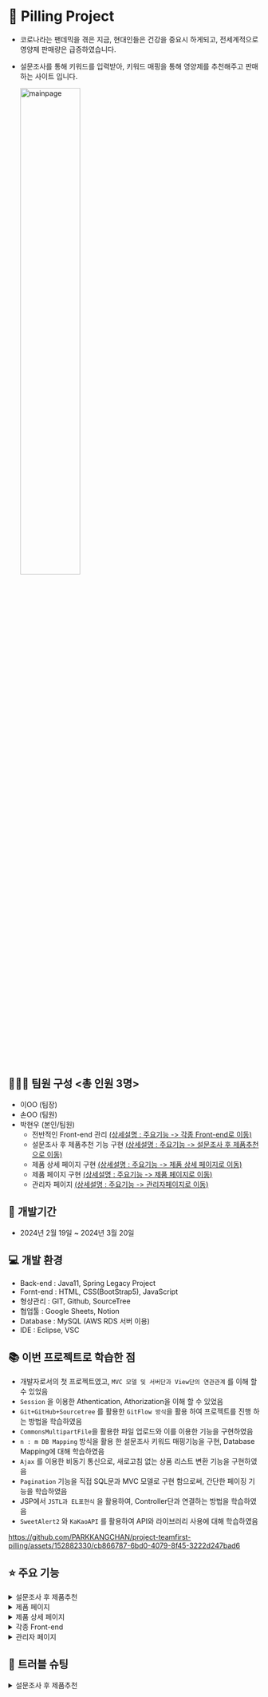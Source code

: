 # 💊 Pilling Project

-  코로나라는 팬데믹을 겪은 지금, 현대인들은 건강을 중요시 하게되고, 전세계적으로 영양제 판매량은 급증하였습니다.
-  설문조사를 통해 키워드를 입력받아, 키워드 매핑을 통해 영양제를 추천해주고 판매하는 사이트 입니다.

   <img src="https://github.com/PARKKANGCHAN/project-teamfirst-pilling/assets/152882330/ed22569b-7e8f-4d12-a63c-482a5f76aede" alt="mainpage" width="50%">

## 🧑‍🤝‍🧑 팀원 구성 <총 인원 3명>

-  이OO (팀장)
-  손OO (팀원)
-  박현우 (본인/팀원)
   -  전반적인 Front-end 관리 [(상세설명 : 주요기능 -> 각종 Front-end로 이동)](#⭐-주요-기능)
   -  설문조사 후 제품추천 기능 구현 [(상세설명 : 주요기능 -> 설문조사 후 제품추천 으로 이동)](#⭐-주요-기능)
   -  제품 상세 페이지 구현 [(상세설명 : 주요기능 -> 제품 상세 페이지로 이동)](#⭐-주요-기능)
   -  제품 페이지 구현 [(상세설명 : 주요기능 -> 제품 페이지로 이동)](#⭐-주요-기능)
   -  관리자 페이지 [(상세설명 : 주요기능 -> 관리자페이지로 이동)](#⭐-주요-기능)

## 📅 개발기간

-  2024년 2월 19일 ~ 2024년 3월 20일

## 💻 개발 환경

-  Back-end : Java11, Spring Legacy Project
-  Fornt-end : HTML, CSS(BootStrap5), JavaScript
-  형상관리 : GIT, Github, SourceTree
-  협업툴 : Google Sheets, Notion
-  Database : MySQL (AWS RDS 서버 이용)
-  IDE : Eclipse, VSC

## 📚 이번 프로젝트로 학습한 점

-  개발자로서의 첫 프로젝트였고, `MVC 모델 및 서버단과 View단의 연관관계` 를 이해 할 수 있었음
-  `Session` 을 이용한 Athentication, Athorization을 이해 할 수 있었음
-  `Git+GitHub+Sourcetree` 를 활용한 `GitFlow 방식`을 활용 하여 프로젝트를 진행 하는 방법을 학습하였음
-  `CommonsMultipartFile`을 활용한 파일 업로드와 이를 이용한 기능을 구현하였음
-  `n : m DB Mapping` 방식을 활용 한 설문조사 키워드 매핑기능을 구현, Database Mapping에 대해 학습하였음
-  `Ajax` 를 이용한 비동기 통신으로, 새로고침 없는 상품 리스트 변환 기능을 구현하였음
-  `Pagination` 기능을 직접 SQL문과 MVC 모델로 구현 함으로써, 간단한 페이징 기능을 학습하였음
-  JSP에서 `JSTL과 EL표현식` 을 활용하여, Controller단과 연결하는 방법을 학습하였음
-  `SweetAlert2` 와 `KaKaoAPI` 를 활용하여 API와 라이브러리 사용에 대해 학습하였음


https://github.com/PARKKANGCHAN/project-teamfirst-pilling/assets/152882330/cb866787-6bd0-4079-8f45-3222d247bad6
## ⭐ 주요 기능

<details>
<summary>설문조사 후 제품추천</summary>
  
  ✅설문조사 후 제품 추천

  
</details>

<details>
  <summary>제품 페이지</summary>
  
  ✅여기 내용 작성
</details>

<details>
  <summary>제품 상세 페이지</summary>
  
  ✅여기 내용 작성
</details>

<details>
  <summary>각종 Front-end</summary>
  
  ✅여기 내용 작성
</details>

<details>
  <summary>관리자 페이지</summary>
  
  ✅여기 내용 작성
</details>

## 🎯 트러블 슈팅

<details>
<summary>설문조사 후 제품추천</summary>
  
  ✅설문조사 후 제품 추천
</details>
